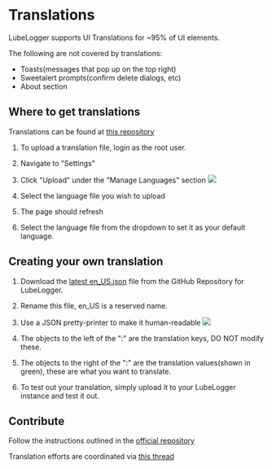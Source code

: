 # Translations

LubeLogger supports UI Translations for ~95% of UI elements.

The following are not covered by translations:
- Toasts(messages that pop up on the top right)
- Sweetalert prompts(confirm delete dialogs, etc)
- About section

## Where to get translations
Translations can be found at [this repository](https://github.com/hargata/lubelog_translations/)

1. To upload a translation file, login as the root user.
2. Navigate to "Settings"
3. Click "Upload" under the "Manage Languages" section
![](/Misc/Translations/a/image-1726779630684.png)

4. Select the language file you wish to upload
5. The page should refresh
6. Select the language file from the dropdown to set it as your default language.

## Creating your own translation
1. Download the [latest en_US.json](https://github.com/hargata/lubelog/blob/main/wwwroot/defaults/en_US.json) file from the GitHub Repository for LubeLogger.
2. Rename this file, en_US is a reserved name.
3. Use a JSON pretty-printer to make it human-readable
![](/Misc/Translations/a/image-1726779638633.png)

3. The objects to the left of the ":" are the translation keys, DO NOT modify these.
4. The objects to the right of the ":" are the translation values(shown in green), these are what you want to translate.
5. To test out your translation, simply upload it to your LubeLogger instance and test it out.

## Contribute
Follow the instructions outlined in the [official repository](https://github.com/hargata/lubelog_translations/)

Translation efforts are coordinated via [this thread](https://github.com/hargata/lubelog/discussions/240)
